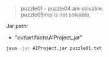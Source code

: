 > puzzle01 - puzzle04 are solvable. \
> puzzle05imp is not solvable.

Jar path:
- "out\artifacts\AIProject_jar"

```sh
java -jar AIProject.jar puzzle01.txt
```
